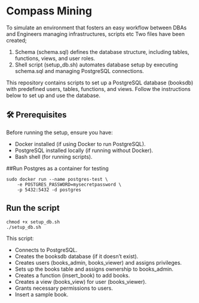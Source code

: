 # Compass Mining

To simulate an environment that fosters an easy workflow between DBAs and Engineers managing infrastructures, scripts etc
Two files have been created;
1. Schema (schema.sql) defines the database structure, including tables, functions, views, and user roles.
2. Shell script (setup_db.sh) automates database setup by executing schema.sql and managing PostgreSQL connections.

This repository contains scripts to set up a PostgreSQL database (booksdb) with predefined users, tables, functions, and views. Follow the instructions below to set up and use the database.

## 🛠️ Prerequisites

Before running the setup, ensure you have:
- Docker installed (if using Docker to run PostgreSQL).
- PostgreSQL installed locally (if running without Docker).
- Bash shell (for running scripts).

##Run Postgres as a container for testing
```
sudo docker run --name postgres-test \
    -e POSTGRES_PASSWORD=mysecretpassword \
    -p 5432:5432 -d postgres
```

## Run the script
```
chmod +x setup_db.sh
./setup_db.sh
```

This script:
- Connects to PostgreSQL.
- Creates the booksdb database (if it doesn’t exist).
- Creates users (books_admin, books_viewer) and assigns privileges.
- Sets up the books table and assigns ownership to books_admin.
- Creates a function (insert_book) to add books.
- Creates a view (books_view) for user (books_viewer).
- Grants necessary permissions to users.
- Insert a sample book.
